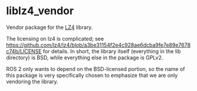 # liblz4_vendor

Vendor package for the [LZ4](https://github.com/lz4/lz4) library.

The licensing on lz4 is complicated; see
https://github.com/lz4/lz4/blob/a3be31154f2e4c928ae6dcba9fe7e89e7678c74b/LICENSE
for details.  In short, the library itself (everything in the lib directory)
is BSD, while everything else in the package is GPLv2.

ROS 2 only wants to depend on the BSD-licensed portion, so the name of this
package is very specifically chosen to emphasize that we are only vendoring
the library.
